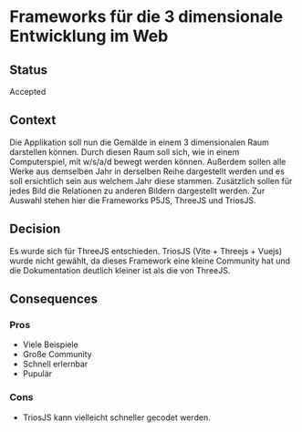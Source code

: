 # Frameworks für die 3 dimensionale Entwicklung im Web

## Status

Accepted

## Context

Die Applikation soll nun die Gemälde in einem 3 dimensionalen Raum darstellen können. Durch diesen Raum soll sich, wie in einem Computerspiel, mit w/s/a/d bewegt werden können. Außerdem sollen alle Werke aus demselben Jahr in derselben Reihe dargestellt werden und es soll ersichtlich sein aus welchem Jahr diese stammen. Zusätzlich sollen für jedes Bild die Relationen zu anderen Bildern dargestellt werden. 
Zur Auswahl stehen hier die Frameworks P5JS, ThreeJS und TriosJS. 

## Decision

Es wurde sich für ThreeJS entschieden. TriosJS (Vite + Threejs + Vuejs) wurde nicht gewählt, da dieses Framework eine kleine Community hat und die Dokumentation deutlich kleiner ist als die von ThreeJS.

## Consequences
### Pros 
* Viele Beispiele
* Große Community
* Schnell erlernbar
* Pupulär 
### Cons
* TriosJS kann vielleicht schneller gecodet werden.
